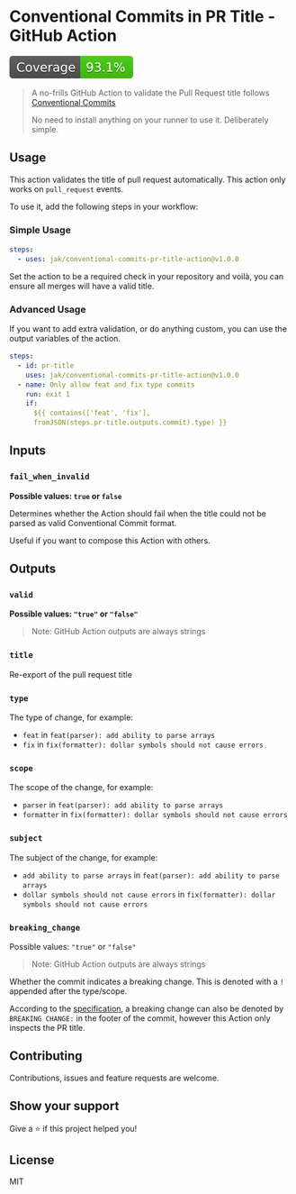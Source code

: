 # Conventional Commits in PR Title - GitHub Action

<img src="./badges/coverage.svg" alt="coverage badge">

> A no-frills GitHub Action to validate the Pull Request title follows
> [Conventional Commits](https://www.conventionalcommits.org/en/v1.0.0/)
>
> No need to install anything on your runner to use it. Deliberately simple.

## Usage

This action validates the title of pull request automatically. This action only
works on `pull_request` events.

To use it, add the following steps in your workflow:

### Simple Usage

```yaml
steps:
  - uses: jak/conventional-commits-pr-title-action@v1.0.0
```

Set the action to be a required check in your repository and voilà, you can
ensure all merges will have a valid title.

### Advanced Usage

If you want to add extra validation, or do anything custom, you can use the
output variables of the action.

```yaml
steps:
  - id: pr-title
    uses: jak/conventional-commits-pr-title-action@v1.0.0
  - name: Only allow feat and fix type commits
    run: exit 1
    if:
      ${{ contains(['feat', 'fix'],
      fromJSON(steps.pr-title.outputs.commit).type) }}
```

## Inputs

### `fail_when_invalid`

**Possible values: `true` or `false`**

Determines whether the Action should fail when the title could not be parsed as
valid Conventional Commit format.

Useful if you want to compose this Action with others.

## Outputs

### `valid`

**Possible values: `"true"` or `"false"`**

> Note: GitHub Action outputs are always strings

### `title`

Re-export of the pull request title

### `type`

The type of change, for example:

- `feat` in `feat(parser): add ability to parse arrays`
- `fix` in `fix(formatter): dollar symbols should not cause errors`

### `scope`

The scope of the change, for example:

- `parser` in `feat(parser): add ability to parse arrays`
- `formatter` in `fix(formatter): dollar symbols should not cause errors`

### `subject`

The subject of the change, for example:

- `add ability to parse arrays` in `feat(parser): add ability to parse arrays`
- `dollar symbols should not cause errors` in
  `fix(formatter): dollar symbols should not cause errors`

### `breaking_change`

Possible values: `"true"` or `"false"`

> Note: GitHub Action outputs are always strings

Whether the commit indicates a breaking change. This is denoted with a `!`
appended after the type/scope.

According to the
[specification](https://www.conventionalcommits.org/en/v1.0.0/), a breaking
change can also be denoted by `BREAKING CHANGE:` in the footer of the commit,
however this Action only inspects the PR title.

## Contributing

Contributions, issues and feature requests are welcome.

## Show your support

Give a ⭐️ if this project helped you!

## License

MIT
